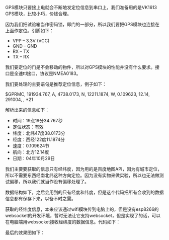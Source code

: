 GPS模块只要接上电就会不断地发定位信息到串口上，我们准备用的是VK1613 GPS模块，比较小巧，价钱合理。

因为我们把试验箱当作密码锁，即门的一部分，所以我们要把GPS模块也连接在上面作定位。引脚如下：

- VPP – 3.3V (VCC)
- GND – GND
- RX – TX
- TX – RX

我们要定位的门是不会移动的物件，所以对GPS模块的性能并没有什么要求。接口是全速ttl接口，协议是NMEA0183。

我们要处理的主要语句是推荐定位信息，例子如下：

$GPRMC, 191934.767, A, 4738.0173, N, 12211.1874, W, 0.109623, 12.14, 291004, , *21

解析出来的信息如下：

- 时间：19点19分34.767秒
- 定位状态：有效
- 纬度：北纬47度38.0173分
- 经度：西经122度11.1874分
- 速度：0.109624节
- 航向：北方12.14度
- 日期：04年10月29日

我们主要要获取的信息只有经纬度，因为用的是百度地图API，因为有城市定位，所以不需要东西经南北纬这种方向定位。因为没有实物来做实验，所以也无法做测试偏移，所以我们就当作没有偏移处理了。

数据结构如下，之后会用到的只有经度和纬度，但是这个代码把所有会收到的数据信息都有保存下来，以备不时之需。
 
获取的经纬度信息，本来应该通过wifi模块传到电脑上的，但是没有esp8266的websocket的开发环境，暂时无法让它支持websocket，但是实现了的话，可以在电脑端用websocket接收经纬度的数据信息。代码如下：
 
最后的效果图如下：
